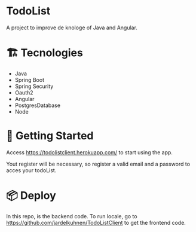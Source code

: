 # TodoList

A project to improve de knologe of Java and Angular.


# 🏗 Tecnologies
 - Java
 - Spring Boot 
 - Spring Security
 - Oauth2
 - Angular
 - PostgresDatabase
 - Node
 

 # 🚀 Getting Started
  Access https://todolistclient.herokuapp.com/ to start using the app.
  
  Yout register will be necessary, so register a valid email and a password to acces your todoList.
  
  
  # 📦 Deploy
   In this repo, is the backend code. To run locale, go to https://github.com/jardelkuhnen/TodoListClient to get the frontend code.
   
